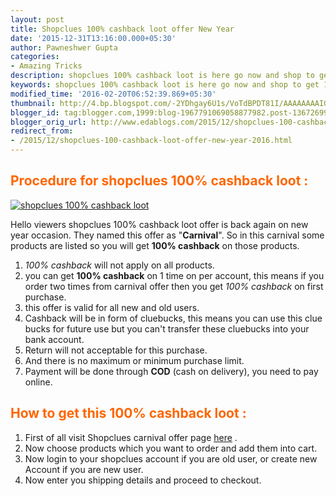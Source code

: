 ```yaml
---
layout: post
title: Shopclues 100% cashback loot offer New Year
date: '2015-12-31T13:16:00.000+05:30'
author: Pawneshwer Gupta
categories:
- Amazing Tricks
description: shopclues 100% cashback loot is here go now and shop to get 100% cashback,shopclues carnival 100% cashback loot.
keywords: shopclues 100% cashback loot is here go now and shop to get 100% cashback,shopclues carnival 100% cashback loot.
modified_time: '2016-02-20T06:52:39.869+05:30'
thumbnail: http://4.bp.blogspot.com/-2YDhgay6U1s/VoTdBPDT81I/AAAAAAAAIG4/1AdaQOQCNfc/s72-c/hp_cashback.jpg
blogger_id: tag:blogger.com,1999:blog-1967791069058877982.post-1367269912165003540
blogger_orig_url: http://www.edablogs.com/2015/12/shopclues-100-cashback-loot-offer-new-year-2016.html
redirect_from:
- /2015/12/shopclues-100-cashback-loot-offer-new-year-2016.html
---
```


## <span style="color: #ff6600;">Procedure for shopclues 100% cashback loot :</span>

[![shopclues 100% cashback loot](http://4.bp.blogspot.com/-2YDhgay6U1s/VoTdBPDT81I/AAAAAAAAIG4/1AdaQOQCNfc/s320/hp_cashback.jpg "shopclues 100% cashback loot")](http://4.bp.blogspot.com/-2YDhgay6U1s/VoTdBPDT81I/AAAAAAAAIG4/1AdaQOQCNfc/s1600/hp_cashback.jpg)

Hello viewers shopclues 100% cashback loot offer is back again on new year occasion. They named this offer as "**Carnival**". So in this carnival some products are listed so you will get **100% cashback** on those products.

1.  _100% cashback_ will not apply on all products.
2.  you can get **100% cashback** on 1 time on per account, this means if you order two times from carnival offer then you get _100% cashback_ on first purchase.
3.  this offer is valid for all new and old users.
4.  Cashback will be in form of cluebucks, this means you can use this clue bucks for future use but you can't transfer these cluebucks into your bank account.
5.  Return will not acceptable for this purchase.
6.  And there is no maximum or minimum purchase limit.
7.  Payment will be done through **COD** (cash on delivery), you need to pay online.

## <span style="color: #ff6600;">How to get this 100% cashback loot :</span>

1.  First of all visit Shopclues carnival offer page [here](http://www.shopclues.com/cashback-carnival.html) .
2.  Now choose products which you want to order and add them into cart.
3.  Now login to your shopclues account if you are old user, or create new Account if you are new user.
4.  Now enter you shipping details and proceed to checkout.